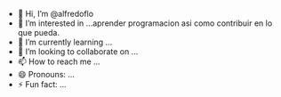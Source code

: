 - 👋 Hi, I’m @alfredoflo 
- 👀 I’m interested in ...aprender programacion asi como contribuir en lo que pueda.
- 🌱 I’m currently learning ...
- 💞️ I’m looking to collaborate on ...
- 📫 How to reach me ...
- 😄 Pronouns: ...
- ⚡ Fun fact: ...

<!---
alfredoflo/alfredoflo is a ✨ special ✨ repository because its `README.md` (this file) appears on your GitHub profile.
You can click the Preview link to take a look at your changes.
--->
